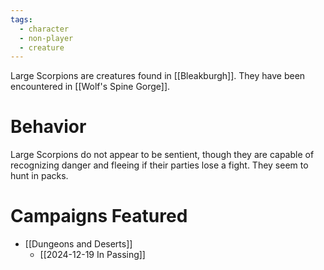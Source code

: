 ```yaml
---
tags:
  - character
  - non-player
  - creature
---
```



Large Scorpions are creatures found in [[Bleakburgh]]. They have been encountered in [[Wolf's Spine Gorge]].

# Behavior

Large Scorpions do not appear to be sentient, though they are capable of recognizing danger and fleeing if their parties lose a fight. They seem to hunt in packs.

# Campaigns Featured

- [[Dungeons and Deserts]]
	- [[2024-12-19 In Passing]]